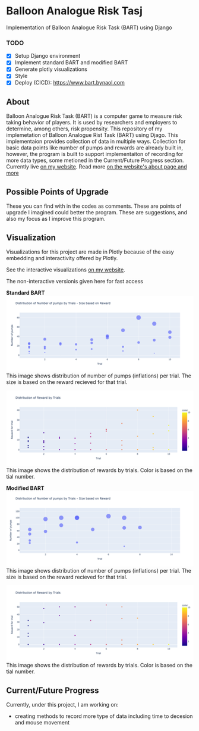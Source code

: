 # Balloon Analogue Risk Tasj
Implementation of Balloon Analogue Risk Task (BART) using Django

### TODO
- [x] Setup Django environment
- [x] Implement standard BART and modified BART
- [x] Generate plotly visualizations
- [x] Style 
- [x] Deploy (CICD): https://www.bart.bynaol.com

## About
Balloon Analogue Risk Task (BART) is a computer game to measure risk taking behavior of players. It is used by researchers and employers to determine, among others, risk propensity. This repository of my implemetation of Balloon Analogue Rist Task (BART) using Djago. This implementaion provides collection of data in multiple ways. Collection for basic data points like number of pumps and rewards are already built in, however, the program is built to support implementaiton of recording for more data types, some metioned in the Current/Future Progress section. Currently live <a href="https://www.bart.bynaol.com/">on my website</a>. Read more <a href="https://www.bart.bynaol.com/about-bart">on the website's about page and more</a>


## Possible Points of Upgrade
These you can find with in the codes as comments. These are points of upgrade I imagined could better the program. These are suggestions, and also my focus as I improve this program.

## Visualization
Visualizations for this project are made in Plotly because of the easy embedding and interactivity offered by Plotly.

See the interactive visualizations <a href="https://www.bart.bynaol.com/">on my website</a>.

The non-interactive versionis given here for fast access

<strong>Standard BART</strong>
![BART Distribution of Number of pumps by Trials - Size based on Reward](images/BART-Distribution-of-Number-of-pumps-by-Trials.png)
This image shows distribution of number of pumps (inflations) per trial. The size is based on the reward recieved for that trial.


![BART distribution of rewards by trial](images/BART-Distribution-of-Rewards-by-Trial.png)
This image shows the distribution of rewards by trials. Color is based on the tial number.


<strong>Modified BART</strong>
![MBART Distribution of Number of pumps by Trials - Size based on Reward](images/MBART-Distribution-of-Number-of-pumps-by-Trials.png)
This image shows distribution of number of pumps (inflations) per trial. The size is based on the reward recieved for that trial.


![MBART - Distribution of Reward by Trials](images/MBART-Distribution-of-Reward-by-Trials.png)
This image shows the distribution of rewards by trials. Color is based on the tial number.


## Current/Future Progress
Currently, under this project, I am working on:
- creating methods to record more type of data including time to decesion and mouse movement
